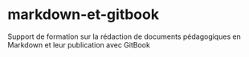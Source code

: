 # markdown-et-gitbook

Support de formation sur la rédaction de documents pédagogiques en Markdown et leur publication avec GitBook